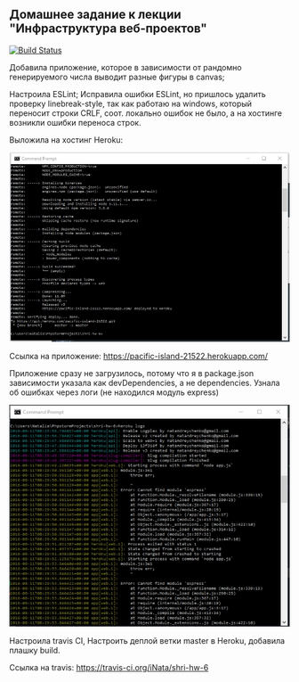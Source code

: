 ## Домашнее задание к лекции "Инфраструктура веб-проектов"

[![Build Status](https://travis-ci.org/iNata/shri-hw-6.svg?branch=master)](https://travis-ci.org/iNata/shri-hw-6)

Добавила приложение, которое в зависимости от рандомно генерируемого числа выводит разные фигуры в canvas;

Настроила ESLint; 
Исправила ошибки ESLint, но пришлось удалить проверку linebreak-style, так как работаю на windows, который переносит
строки CRLF, соот. локально ошибок не было, а на хостинге возникли ошибки переноса строк.

Выложила на хостинг Heroku:

![Скриншот deploy to heroku](img/prtScreen1.jpg)

Ссылка на приложение: https://pacific-island-21522.herokuapp.com/

Приложение сразу не загрузилось, потому что я в package.json зависимости указала как devDependencies, а не dependencies.
Узнала об ошибках через логи (не находился модуль express)

![Скриншот heroku logs ](img/prtScreen2.jpg)

Настроила travis CI, Настроить деплой ветки master в Heroku, добавила плашку build.

Ссылка на travis: https://travis-ci.org/iNata/shri-hw-6
